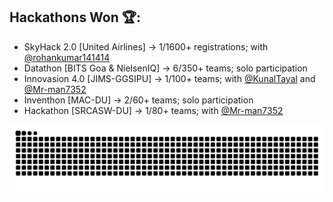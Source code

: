 <!--
### Glad to see you here🍃!!


I am a Master's student pursuing a degree in Computer Science at the Department of Computer Science, Faculty of Mathematical Sciences, University of Delhi. I've completed my Bachelor of Science from Maharaja Agrasen College, University of Delhi in 2023. Beyond my academic pursuits, I am deeply passionate about the fields of Machine Learning (ML) and Deep Learning (DL). My thirst for knowledge extends to advanced mathematical concepts, including Probability & Statistics, Linear Algebra, and Calculus.-->

<h2>Hackathons Won 🏆:</h2>

<ul>
  <li>SkyHack 2.0 [United Airlines] -> 1/1600+ registrations; with <a href="https://github.com/rohankumar141414">@rohankumar141414</a></li>
  <li>Datathon [BITS Goa & NielsenIQ] -> 6/350+ teams; solo participation </li>
  <li>Innovasion 4.0 [JIMS-GGSIPU] -> 1/100+ teams; with <a href="https://github.com/KunalTayal">@KunalTayal</a> and <a href="https://github.com/Mr-man7352">@Mr-man7352</a></li>
  <li>Inventhon [MAC-DU] -> 2/60+ teams; solo participation </li>
  <li>Hackathon [SRCASW-DU] -> 1/80+ teams; with <a href="https://github.com/Mr-man7352">@Mr-man7352</a></li>
</ul>


<picture>
  <source media="(prefers-color-scheme: dark)" srcset="https://raw.githubusercontent.com/spider-man-tm/spider-man-tm/snake-game/github-contribution-grid-snake-dark.svg">
  <source media="(prefers-color-scheme: light)" srcset="https://raw.githubusercontent.com/spider-man-tm/spider-man-tm/snake-game/github-contribution-grid-snake.svg">
  <img alt="github contribution grid snake animation" src="https://raw.githubusercontent.com/spider-man-tm/spider-man-tm/snake-game/github-contribution-grid-snake.svg">
</picture>

<!--
**Harsh-Yadav-02/Harsh-Yadav-02** is a ✨ _special_ ✨ repository because its `README.md` (this file) appears on your GitHub profile.

Here are some ideas to get you started:

- 🔭 I’m currently working on ...
- 🌱 I’m currently learning ...
- 👯 I’m looking to collaborate on ...
- 🤔 I’m looking for help with ...
- 💬 Ask me about ...
- 📫 How to reach me: ...
- 😄 Pronouns: ...
- ⚡ Fun fact: ...
-->
